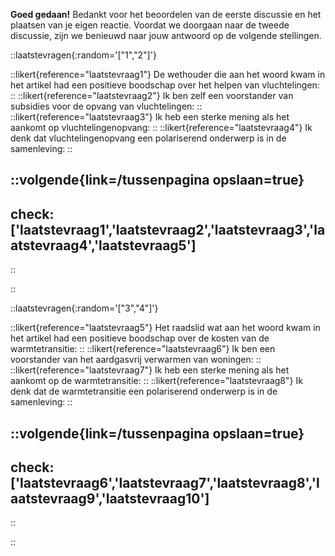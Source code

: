 **Goed gedaan!** Bedankt voor het beoordelen van de eerste discussie en het plaatsen van je eigen reactie.
Voordat we doorgaan naar de tweede discussie, zijn we benieuwd naar jouw antwoord op de volgende stellingen.

::laatstevragen{:random='["1","2"]'}

::likert{reference="laatstevraag1"}
De wethouder die aan het woord kwam in het artikel had een positieve boodschap over het helpen van vluchtelingen:
::
::likert{reference="laatstevraag2"}
Ik ben zelf een voorstander van subsidies voor de opvang van vluchtelingen:
::
::likert{reference="laatstevraag3"}
Ik heb een sterke mening als het aankomt op vluchtelingenopvang:
::
::likert{reference="laatstevraag4"}
Ik denk dat vluchtelingenopvang een polariserend onderwerp is in de samenleving:
::

::volgende{link=/tussenpagina opslaan=true}
---
check: ['laatstevraag1','laatstevraag2','laatstevraag3','laatstevraag4','laatstevraag5']
---
::

::

::laatstevragen{:random='["3","4"]'}

::likert{reference="laatstevraag5"}
Het raadslid wat aan het woord kwam in het artikel had een positieve boodschap over de kosten van de warmtetransitie:
::
::likert{reference="laatstevraag6"}
Ik ben een voorstander van het aardgasvrij verwarmen van woningen:
::
::likert{reference="laatstevraag7"}
Ik heb een sterke mening als het aankomt op de warmtetransitie:
::
::likert{reference="laatstevraag8"}
Ik denk dat de warmtetransitie een polariserend onderwerp is in de samenleving: 
::

::volgende{link=/tussenpagina opslaan=true}
---
check: ['laatstevraag6','laatstevraag7','laatstevraag8','laatstevraag9','laatstevraag10']
---
::

::
